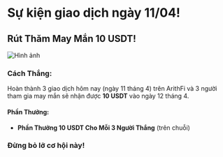 # Sự kiện giao dịch ngày 11/04!

## **Rút Thăm May Mắn 10 USDT!**

![Hình ảnh](https://nftstorage.link/ipfs/bafybeibwwaio7ru66wfm67pt2qnmbt2lzhy5oc2ulrpkdrhfmop3eidyym)

### **Cách Thắng:**
Hoàn thành 3 giao dịch hôm nay (ngày 11 tháng 4) trên ArithFi và 3 người tham gia may mắn sẽ nhận được **10 USDT** vào ngày 12 tháng 4.

#### **Phần Thưởng:**
- **Phần Thưởng 10 USDT Cho Mỗi 3 Người Thắng** (trên chuỗi)

### **Đừng bỏ lỡ cơ hội này!**
